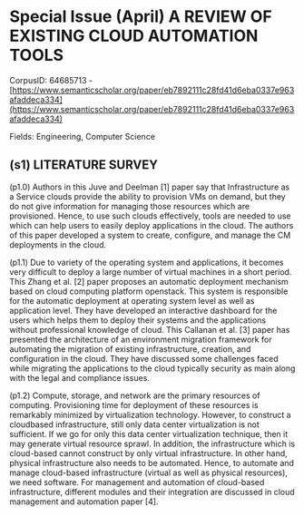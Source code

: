 # Special Issue (April) A REVIEW OF EXISTING CLOUD AUTOMATION TOOLS

CorpusID: 64685713 - [https://www.semanticscholar.org/paper/eb7892111c28fd41d6eba0337e963afaddeca334](https://www.semanticscholar.org/paper/eb7892111c28fd41d6eba0337e963afaddeca334)

Fields: Engineering, Computer Science

## (s1) LITERATURE SURVEY
(p1.0) Authors in this Juve and Deelman [1] paper say that Infrastructure as a Service clouds provide the ability to provision VMs on demand, but they do not give information for managing those resources which are provisioned. Hence, to use such clouds effectively, tools are needed to use which can help users to easily deploy applications in the cloud. The authors of this paper developed a system to create, configure, and manage the CM deployments in the cloud.

(p1.1) Due to variety of the operating system and applications, it becomes very difficult to deploy a large number of virtual machines in a short period. This Zhang et al. [2] paper proposes an automatic deployment mechanism based on cloud computing platform openstack. This system is responsible for the automatic deployment at operating system level as well as application level. They have developed an interactive dashboard for the users which helps them to deploy their systems and the applications without professional knowledge of cloud. This Callanan et al. [3] paper has presented the architecture of an environment migration framework for automating the migration of existing infrastructure, creation, and configuration in the cloud. They have discussed some challenges faced while migrating the applications to the cloud typically security as main along with the legal and compliance issues.

(p1.2) Compute, storage, and network are the primary resources of computing. Provisioning time for deployment of these resources is remarkably minimized by virtualization technology. However, to construct a cloudbased infrastructure, still only data center virtualization is not sufficient. If we go for only this data center virtualization technique, then it may generate virtual resource sprawl. In addition, the infrastructure which is cloud-based cannot construct by only virtual infrastructure. In other hand, physical infrastructure also needs to be automated. Hence, to automate and manage cloud-based infrastructure (virtual as well as physical resources), we need software. For management and automation of cloud-based infrastructure, different modules and their integration are discussed in cloud management and automation paper [4].

